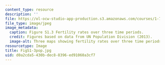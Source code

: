 ```yaml
---
content_type: resource
description: ''
file: https://ol-ocw-studio-app-production.s3.amazonaws.com/courses/1-74-land-water-food-and-climate-fall-2020/d0a2cda5430bdec88396ed91060a3cf7_FigS1-3pop.jpg
file_type: image/jpeg
image_metadata:
  caption: Figure S1.3 Fertility rates over three time periods.
  credit: Figures based on data from UN Population Division (2013).
  image-alt: Three maps showing fertility rates over three time periods.
resourcetype: Image
title: FigS1-3pop.jpg
uid: d0a2cda5-430b-dec8-8396-ed91060a3cf7
---
```

